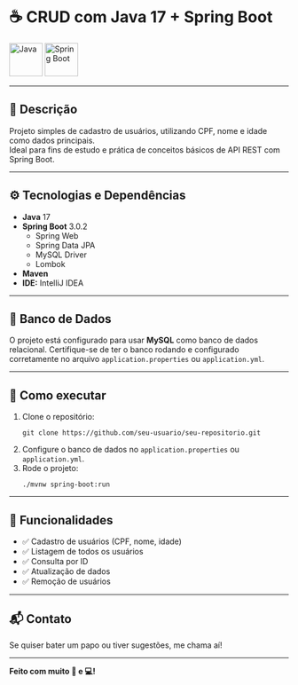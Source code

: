 <h1>☕ CRUD com Java 17 + Spring Boot</h1>

<img src="https://cdn-icons-png.flaticon.com/512/226/226777.png" alt="Java" width="60" />
<img src="https://img.icons8.com/color/600/spring-logo.png" alt="Spring Boot" width="60" />

<hr />

<h2>📝 Descrição</h2>
<p>
  Projeto simples de cadastro de usuários, utilizando CPF, nome e idade como dados principais.<br />
  Ideal para fins de estudo e prática de conceitos básicos de API REST com Spring Boot.
</p>

<hr />

<h2>⚙️ Tecnologias e Dependências</h2>
<ul>
  <li><strong>Java</strong> 17</li>
  <li><strong>Spring Boot</strong> 3.0.2
    <ul>
      <li>Spring Web</li>
      <li>Spring Data JPA</li>
      <li>MySQL Driver</li>
      <li>Lombok</li>
    </ul>
  </li>
  <li><strong>Maven</strong></li>
  <li><strong>IDE:</strong> IntelliJ IDEA</li>
</ul>

<hr />

<h2>💾 Banco de Dados</h2>
<p>
  O projeto está configurado para usar <strong>MySQL</strong> como banco de dados relacional.
  Certifique-se de ter o banco rodando e configurado corretamente no arquivo
  <code>application.properties</code> ou <code>application.yml</code>.
</p>

<hr />

<h2>🚀 Como executar</h2>
<ol>
  <li>Clone o repositório:
    <pre><code>git clone https://github.com/seu-usuario/seu-repositorio.git</code></pre>
  </li>
  <li>Configure o banco de dados no <code>application.properties</code> ou <code>application.yml</code>.</li>
  <li>Rode o projeto:
    <pre><code>./mvnw spring-boot:run</code></pre>
  </li>
</ol>

<hr />

<h2>🔧 Funcionalidades</h2>
<ul>
  <li>✅ Cadastro de usuários (CPF, nome, idade)</li>
  <li>✅ Listagem de todos os usuários</li>
  <li>✅ Consulta por ID</li>
  <li>✅ Atualização de dados</li>
  <li>✅ Remoção de usuários</li>
</ul>

<hr />

<h2>📬 Contato</h2>
<p>
  Se quiser bater um papo ou tiver sugestões, me chama aí!
</p>

<hr />

<p><strong>Feito com muito 🍵 e 💻!</strong></p>
